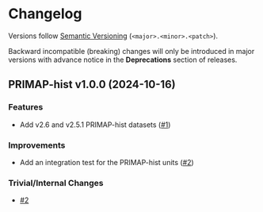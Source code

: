 # Changelog

Versions follow [Semantic Versioning](https://semver.org/) (`<major>.<minor>.<patch>`).

Backward incompatible (breaking) changes will only be introduced in major versions
with advance notice in the **Deprecations** section of releases.

<!--
You should *NOT* be adding new changelog entries to this file,
this file is managed by towncrier.
See `changelog/README.md`.

You *may* edit previous changelogs to fix problems like typo corrections or such.
To add a new changelog entry, please see
`changelog/README.md`
and https://pip.pypa.io/en/latest/development/contributing/#news-entries,
noting that we use the `changelog` directory instead of news,
markdown instead of restructured text and use slightly different categories
from the examples given in that link.
-->

<!-- towncrier release notes start -->

## PRIMAP-hist v1.0.0 (2024-10-16)

### Features

- Add v2.6 and v2.5.1 PRIMAP-hist datasets ([#1](https://github.com/climate-resource/bookshelf-primap-hist/pull/1))

### Improvements

- Add an integration test for the PRIMAP-hist units ([#2](https://github.com/climate-resource/bookshelf-primap-hist/pull/2))

### Trivial/Internal Changes

- [#2](https://github.com/climate-resource/bookshelf-primap-hist/pull/2)
